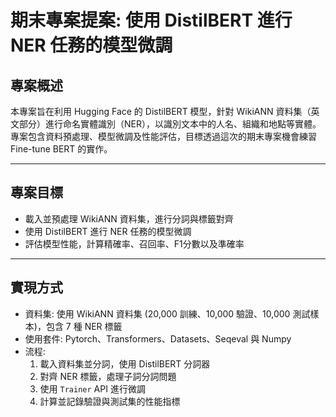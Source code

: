 # 期末專案提案: 使用 DistilBERT 進行 NER 任務的模型微調

## 專案概述

本專案旨在利用 Hugging Face 的 DistilBERT 模型，針對 WikiANN 資料集（英文部分）進行命名實體識別（NER），以識別文本中的人名、組織和地點等實體。專案包含資料預處理、模型微調及性能評估，目標透過這次的期末專案機會練習 Fine-tune BERT 的實作。

---
## 專案目標

- 載入並預處理 WikiANN 資料集，進行分詞與標籤對齊
- 使用 DistilBERT 進行 NER 任務的模型微調
- 評估模型性能，計算精確率、召回率、F1分數以及準確率

---
## 實現方式

- 資料集: 使用 WikiANN 資料集 (20,000 訓練、10,000 驗證、10,000 測試樣本)，包含 7 種 NER 標籤
- 使用套件: Pytorch、Transformers、Datasets、Seqeval 與 Numpy
- 流程:
    1. 載入資料集並分詞，使用 DistilBERT 分詞器
    2. 對齊 NER 標籤，處理子詞分詞問題
    3. 使用 `Trainer` API 進行微調
    4. 計算並記錄驗證與測試集的性能指標
